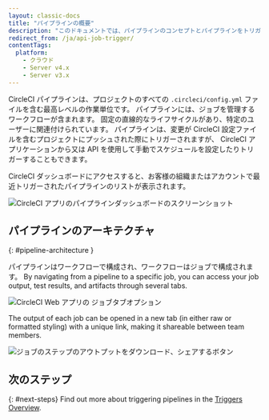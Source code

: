 ```yaml
---
layout: classic-docs
title: "パイプラインの概要"
description: "このドキュメントでは、パイプラインのコンセプトとパイプラインをトリガーする方法およびパイプラインの内容を紹介します。"
redirect_from: /ja/api-job-trigger/
contentTags:
  platform:
    - クラウド
    - Server v4.x
    - Server v3.x
---
```


CircleCI パイプラインは、プロジェクトのすべての `.circleci/config.yml` ファイルを含む最高レベルの作業単位です。 パイプラインには、ジョブを管理するワークフローが含まれます。 固定の直線的なライフサイクルがあり、特定のユーザーに関連付けられています。 パイプラインは、変更が CircleCI 設定ファイルを含むプロジェクトにプッシュされた際にトリガーされますが、 CircleCI アプリケーションから又は API を使用して手動でスケジュールを設定したりトリガーすることもできます。

CircleCI ダッシュボードにアクセスすると、お客様の組織またはアカウントで最近トリガーされたパイプラインのリストが表示されます。

![CircleCI アプリのパイプラインダッシュボードのスクリーンショット](/docs/assets/img/docs/pipelines-dashboard.png)

## パイプラインのアーキテクチャ
{: #pipeline-architecture }

パイプラインはワークフローで構成され、ワークフローはジョブで構成されます。 By navigating from a pipeline to a specific job, you can access your job output, test results, and artifacts through several tabs.

![CircleCI Web アプリの ジョブタブオプション](/docs/assets/img/docs/pipelines-job-step-test-artifact.png)

The output of each job can be opened in a new tab (in either raw or formatted styling) with a unique link, making it shareable between team members.

![ジョブのステップのアウトプットをダウンロード、シェアするボタン](/docs/assets/img/docs/pipelines-job-output.png)

## 次のステップ
{: #next-steps}
Find out more about triggering pipelines in the [Triggers Overview](/docs/triggers-overview/).
